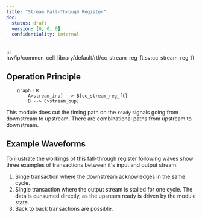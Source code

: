 ```yaml
---
title: "Stream Fall-Through Register"
doc:
  status: draft
  version: [0, 0, 0]
  confidentiality: internal
---
```


::: hw/ip/common_cell_library/default/rtl/cc_stream_reg_ft.sv:cc_stream_reg_ft


## Operation Principle

```mermaid
    graph LR
        A>stream_inp] --> B{cc_stream_reg_ft}
        B --> C>stream_oup]
```

This module does cut the timing path on the `ready` signals going from downstream to upstream. There are combinational paths from upstream to downstream.

## Example Waveforms

To illustrate the workings of this fall-through register following waves show three examples of transactions between it's input and output stream.

1. Singe transaction where the downstream acknowledges in the same cycle.
2. Single transaction where the output stream is stalled for one cycle. The data is cunsumed directly, as the upsream ready is driven by the module state.
2. Back to back transactions are possible.

<script type="WaveDrom">
{signal: [
  {name: 'i_clk', wave: 'lp..lp...lp...l'},
  {},
  [ 'Inp Stream',
    {name: 'i_data',   wave: 'xx2xxx2xxx.22xx', data: ['1', '2', '3', '4']},
    {name: 'i_valid' , wave: 'x010x010.x01.0x'},
    {name: 'o_ready' , wave: 'x1..x1.01x1...x'}
  ],
  {},
  [ 'Oup Stream',
    {name: 'o_data',   wave: 'xx2xxx2.xx.22xx', data: ['1', '2', '3', '4']},
    {name: 'o_valid' , wave: 'x010x01.0x01.0x'},
    {name: 'i_ready' , wave: 'x010x0.10x01.0x'}
  ],
  {},
  {name: '', wave: 'x.2x..22x..22x.', data: ['TNX1', 'STALL', 'TNX2', 'TNX3', 'TNX4']},
  {name: '', wave: 'x2..x2...x2...x', data: ['EG1: Transaction', 'EG2: Stalled Transaction', 'EG2: Default Ready']},
],
 foot:{
   text: '',
   tock:0
 },
  config: { hscale: 1.5}
}
</script>
